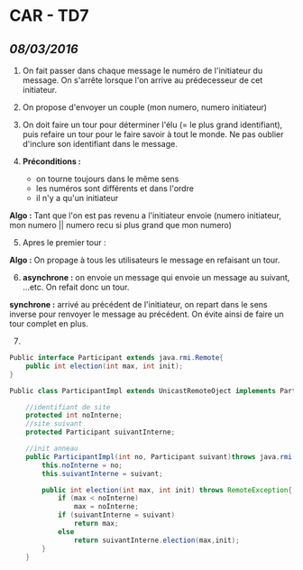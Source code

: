 # CAR - TD7
*08/03/2016*
---

1) On fait passer dans chaque message le numéro de l'initiateur du message. On s'arrête lorsque l'on arrive au prédecesseur de cet initiateur.

2) On propose d'envoyer un couple (mon numero, numero initiateur)

3) On doit faire un tour pour déterminer l'élu (= le plus grand identifiant), puis refaire un tour pour le faire savoir à tout le monde. Ne pas oublier d'inclure son identifiant dans le message.

4) **Préconditions :** 
	- on tourne toujours dans le même sens
	- les numéros sont différents et dans l'ordre
	- il n'y a qu'un initiateur
	
**Algo :** Tant que l'on est pas revenu a l'initiateur
	 				 	envoie (numero initiateur, mon numero || numero recu si plus grand que mon numero)

5) Apres le premier tour :

**Algo :** On propage à tous les utilisateurs le message en refaisant un tour.

6) **asynchrone :** on envoie un message qui envoie un message au suivant, ...etc. On refait donc un tour.

**synchrone :** arrivé au précédent de l'initiateur, on repart dans le sens inverse pour renvoyer le message au précédent. On évite ainsi de faire un tour complet en plus.

7) 
```java
Public interface Participant extends java.rmi.Remote{
	public int election(int max, int init);
}

Public class ParticipantImpl extends UnicastRemoteOject implements Participant{

	//identifiant de site
	protected int noInterne;
	//site suivant
	protected Participant suivantInterne;

	//init anneau
	public ParticipantImpl(int no, Participant suivant)throws java.rmi.RemoteException{
		this.noInterne = no;
		this.suivantInterne = suivant;

		public int election(int max, int init) throws RemoteException{
			if (max < noInterne)
				max = noInterne;
			if (suivantInterne = suivant)
				return max;
			else
				return suivantInterne.election(max,init);
		}
	}
```

